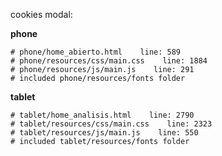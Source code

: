 cookies modal:

**phone**

	# phone/home_abierto.html    line: 589
	# phone/resources/css/main.css    line: 1884
	# phone/resources/js/main.js    line: 291
	# included phone/resources/fonts folder

**tablet**

	# tablet/home_analisis.html    line: 2790
	# tablet/resources/css/main.css    line: 2323
	# tablet/resources/js/main.js    line: 550
	# included tablet/resources/fonts folder